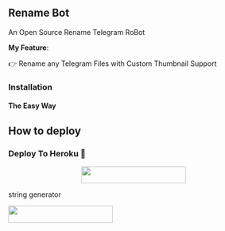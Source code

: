 ## Rename Bot 

An Open Source Rename Telegram RoBot

**My Feature**:

👉 Rename any Telegram Files with Custom Thumbnail Support

### Installation

#### The Easy Way

## How to deploy 


### Deploy To Heroku 📡</h4>

<p align="center"><a href="https://heroku.com/deploy?template=https://github.com/INFINITY00800/infinityrenamebot"> <img src="https://img.shields.io/badge/Deploy%20To%20Heroku-blueviolet?style=for-the-badge&logo=heroku" width="210" height="34.45"/></a></p>

string generator</h4>

<p align="left"><a href="https://replit.com/@subinps/getStringName?template=https://replit.com/@INFINITY00800/SentimentalIdealisticLicenses#main.py"> <img src="https://img.shields.io/badge/repo%20To%20string-redpink?style=for-the-badge&logo=rep-o" width="210" height="34.45"/></a></p>

